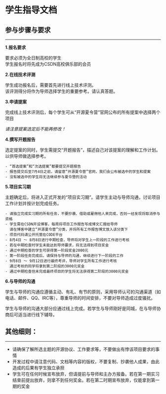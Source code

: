 # 学生指导文档

## 参与步骤与要求
-----
**1.报名要求**

要求必须为全日制高校的学生  
学生报名时将先成为CSDN高校俱乐部的会员

**2.在线技术评测**

学生成功报名后，需要首先进行线上技术评测。  
该评测得分将作为导师选择学生的重要参考。请认真答题。

**3.申请提案**

完成线上技术评测后，每个学生可从“开源夏令营”官网公布的所有提案中选择两个项目

*请注意提案选定后不能再修改！*

**4.撰写开题报告**

选定提案的同时，学生需提交“开题报告”，描述自己对该提案的理解和工作计划。以供导师做选择参考。

	- “首选提案”和“次选提案”都要提交开题报告
	- 报告提交后至7月4日之前，请留意“开源夏令营”官网，我们会公布被选中的学生和提案
	- 没有被选中的学生将无法继续参与夏令营的活动

**5.项目实习期**

主题确定后，将进入正式开发的“项目实习期”。请学生主动与导师沟通，讨论项目工作计划并按计划完成任务。

	- 请独立完成实习期的所有任务，不要抄袭、借助或雇佣他人来完成，否则一经发现将取消参与资格
	- 学生需在CSDN开设博客，每周将项目工作报告写成博文汇报给导师  
	  请在博客中建立“开源夏令营”分类，并将所有工作报告博文放入该分类下
	- 项目代码请公开托管在CODE平台
	- 8月4日 ～ 8月8日进行中期检查，导师将对学生上一阶段的工作进行考核
	- 若在中期检查时学生未能达到导师要求，将无法得到项目奖金
	- 通过中期检查的学生可获得第一阶段奖金2000元
	- 第一阶段任务完成后，请保持与导师的沟通，继续进行下一阶段的工作
	- 9月8日 ～ 9月12日进行最终考评，导师对学生所有工作进行考核
	  通过考核的同学将拿到第二阶段的3000元奖金
	- 通过中期检查但未完成最终项目的学生将无法获得第二阶段的3000元奖金

**6.与导师的沟通**

学生与导师的沟通应遵循主动、有礼、有节的原则，采用导师认可的沟通渠道（如电话、邮件、QQ、IRC等），尊重导师的时间安排，不要对导师造成过度骚扰。

学生与导师的沟通大部分应通过线上完成。若学生与导师刚好是同城，在与导师协商后可适当进行线下辅导。

## 其他细则：
-----
-	请确保了解所选主题的开源协议、工作要求等，不要做出有悖该项目要求的事情
-	开发过程中请注意代码、文档等内容的版权，不要复制、抄袭他人成果，由此造成的后果有学生独立承担
-	学生可在任何时候宣布放弃，但请提前与导师和主办方报备。若在第一期实习结束前提出放弃，则拿不到任何奖金。若在第二时期宣布放弃，仅能拿到第一期的奖金